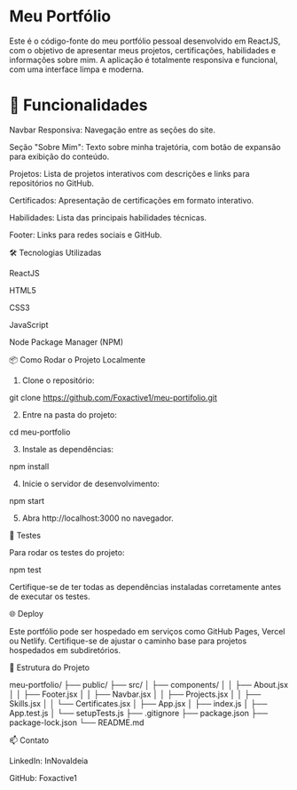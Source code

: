 # Meu Portfólio

Este é o código-fonte do meu portfólio pessoal desenvolvido em ReactJS, com o objetivo de apresentar meus projetos, certificações, habilidades e informações sobre mim. A aplicação é totalmente responsiva e funcional, com uma interface limpa e moderna.

# 🚀 Funcionalidades

Navbar Responsiva: Navegação entre as seções do site.

Seção "Sobre Mim": Texto sobre minha trajetória, com botão de expansão para exibição do conteúdo.

Projetos: Lista de projetos interativos com descrições e links para repositórios no GitHub.

Certificados: Apresentação de certificações em formato interativo.

Habilidades: Lista das principais habilidades técnicas.

Footer: Links para redes sociais e GitHub.

 🛠️ Tecnologias Utilizadas

ReactJS

HTML5

CSS3

JavaScript

Node Package Manager (NPM)


📦 Como Rodar o Projeto Localmente

1. Clone o repositório:

git clone https://github.com/Foxactive1/meu-portifolio.git


2. Entre na pasta do projeto:

cd meu-portfolio


3. Instale as dependências:

npm install

4. Inicie o servidor de desenvolvimento:

npm start


5. Abra http://localhost:3000 no navegador.

🧪 Testes

Para rodar os testes do projeto:

npm test

Certifique-se de ter todas as dependências instaladas corretamente antes de executar os testes.

🌐 Deploy

Este portfólio pode ser hospedado em serviços como GitHub Pages, Vercel ou Netlify. Certifique-se de ajustar o caminho base para projetos hospedados em subdiretórios.

📄 Estrutura do Projeto


meu-portfolio/
├── public/
├── src/
│   ├── components/
│   │   ├── About.jsx
│   │   ├── Footer.jsx
│   │   ├── Navbar.jsx
│   │   ├── Projects.jsx
│   │   ├── Skills.jsx
│   │   └── Certificates.jsx
│   ├── App.jsx
│   ├── index.js
│   ├── App.test.js
│   └── setupTests.js
├── .gitignore
├── package.json
├── package-lock.json
└── README.md

📫 Contato

LinkedIn: InNovaIdeia

GitHub: Foxactive1

